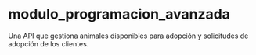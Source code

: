 # modulo_programacion_avanzada
Una API que gestiona animales disponibles para adopción y solicitudes de adopción de los clientes.
